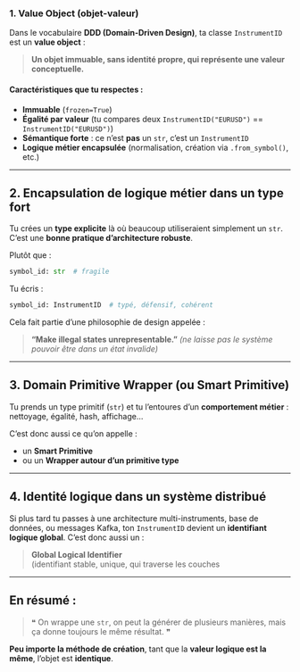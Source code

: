 ### **1. Value Object** (objet-valeur)

Dans le vocabulaire **DDD (Domain-Driven Design)**, ta classe `InstrumentID` est un **value object** :

> **Un objet immuable, sans identité propre, qui représente une valeur conceptuelle.**

#### Caractéristiques que tu respectes :

- **Immuable** (`frozen=True`)
- **Égalité par valeur** (tu compares deux `InstrumentID("EURUSD")` == `InstrumentID("EURUSD")`)
- **Sémantique forte** : ce n’est **pas** un `str`, c’est un `InstrumentID`
- **Logique métier encapsulée** (normalisation, création via `.from_symbol()`, etc.)

---
## **2. Encapsulation de logique métier dans un type fort**

Tu crées un **type explicite** là où beaucoup utiliseraient simplement un `str`. C’est une **bonne pratique d’architecture robuste**.

Plutôt que :
``` python
symbol_id: str  # fragile
```

Tu écris :
``` python
symbol_id: InstrumentID  # typé, défensif, cohérent
```

Cela fait partie d’une philosophie de design appelée :

> **“Make illegal states unrepresentable.”**
> _(ne laisse pas le système pouvoir être dans un état invalide)_

---
## **3. Domain Primitive Wrapper** (ou Smart Primitive)

Tu prends un type primitif (`str`) et tu l’entoures d’un **comportement métier** : nettoyage, égalité, hash, affichage…

C’est donc aussi ce qu’on appelle :

- un **Smart Primitive**
- ou un **Wrapper autour d’un primitive type**

---
## **4. Identité logique dans un système distribué**

Si plus tard tu passes à une architecture multi-instruments, base de données, ou messages Kafka, ton `InstrumentID` devient un **identifiant logique global**. C’est donc aussi un :

> **Global Logical Identifier**  
> (identifiant stable, unique, qui traverse les couches

---
## **En résumé :** 

> ❝ On wrappe une `str`, on peut la générer de plusieurs manières, mais ça donne toujours le même résultat. ❞

**Peu importe la méthode de création**, tant que la **valeur logique est la même**, l’objet est **identique**.